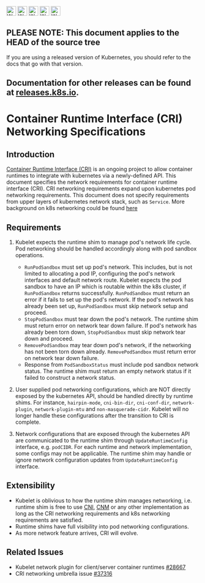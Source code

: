 <!-- BEGIN MUNGE: UNVERSIONED_WARNING -->

<!-- BEGIN STRIP_FOR_RELEASE -->

<img src="http://kubernetes.io/kubernetes/img/warning.png" alt="WARNING"
     width="25" height="25">
<img src="http://kubernetes.io/kubernetes/img/warning.png" alt="WARNING"
     width="25" height="25">
<img src="http://kubernetes.io/kubernetes/img/warning.png" alt="WARNING"
     width="25" height="25">
<img src="http://kubernetes.io/kubernetes/img/warning.png" alt="WARNING"
     width="25" height="25">
<img src="http://kubernetes.io/kubernetes/img/warning.png" alt="WARNING"
     width="25" height="25">

<h2>PLEASE NOTE: This document applies to the HEAD of the source tree</h2>

If you are using a released version of Kubernetes, you should
refer to the docs that go with that version.

Documentation for other releases can be found at
[releases.k8s.io](http://releases.k8s.io).
</strong>
--

<!-- END STRIP_FOR_RELEASE -->

<!-- END MUNGE: UNVERSIONED_WARNING -->

# Container Runtime Interface (CRI) Networking Specifications

## Introduction
[Container Runtime Interface (CRI)](container-runtime-interface.md) is 
an ongoing project to allow container 
runtimes to integrate with kubernetes via a newly-defined API. This document 
specifies the network requirements for container runtime 
interface (CRI). CRI networking requirements expand upon kubernetes pod 
networking requirements. This document does not specify requirements 
from upper layers of kubernetes network stack, such as `Service`. More 
background on k8s networking could be found 
[here](http://kubernetes.io/docs/admin/networking/)

## Requirements
1. Kubelet expects the runtime shim to manage pod's network life cycle. Pod 
networking should be handled accordingly along with pod sandbox operations. 
   * `RunPodSandbox` must set up pod's network. This includes, but is not limited 
to allocating a pod IP, configuring the pod's network interfaces and default 
network route. Kubelet expects the pod sandbox to have an IP which is 
routable within the k8s cluster, if `RunPodSandbox` returns successfully. 
`RunPodSandbox` must return an error if it fails to set up the pod's network. 
If the pod's network has already been set up, `RunPodSandbox` must skip 
network setup and proceed. 
   * `StopPodSandbox` must tear down the pod's network. The runtime shim 
must return error on network tear down failure. If pod's network has 
already been torn down, `StopPodSandbox` must skip network tear down and proceed.
   * `RemovePodSandbox` may tear down pod's network, if the networking has 
not been torn down already. `RemovePodSandbox` must return error on 
network tear down failure.
   * Response from `PodSandboxStatus` must include pod sandbox network status. 
The runtime shim must return an empty network status if it failed 
to construct a network status. 

2. User supplied pod networking configurations, which are NOT directly 
exposed by the kubernetes API, should be handled directly by runtime 
shims. For instance, `hairpin-mode`, `cni-bin-dir`, `cni-conf-dir`, `network-plugin`, 
`network-plugin-mtu` and `non-masquerade-cidr`. Kubelet will no longer handle 
these configurations after the transition to CRI is complete.
3. Network configurations that are exposed through the kubernetes API 
are communicated to the runtime shim through `UpdateRuntimeConfig` 
interface, e.g. `podCIDR`. For each runtime and network implementation, 
some configs may not be applicable. The runtime shim may handle or ignore 
network configuration updates from `UpdateRuntimeConfig` interface.

## Extensibility
* Kubelet is oblivious to how the runtime shim manages networking, i.e. 
runtime shim is free to use [CNI](https://github.com/containernetworking/cni), 
[CNM](https://github.com/docker/libnetwork/blob/master/docs/design.md) or 
any other implementation as long as the CRI networking requirements and 
k8s networking requirements are satisfied.
* Runtime shims have full visibility into pod networking configurations. 
* As more network feature arrives, CRI will evolve. 

## Related Issues
* Kubelet network plugin for client/server container runtimes [#28667](https://github.com/kubernetes/kubernetes/issues/28667)
* CRI networking umbrella issue [#37316](https://github.com/kubernetes/kubernetes/issues/37316)
